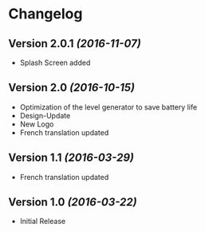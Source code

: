 Changelog
==========

Version 2.0.1 *(2016-11-07)*
----------------------------

 * Splash Screen added

Version 2.0 *(2016-10-15)*
----------------------------

 * Optimization of the level generator to save battery life
 * Design-Update
 * New Logo
 * French translation updated

Version 1.1 *(2016-03-29)*
----------------------------

 * French translation updated

Version 1.0 *(2016-03-22)*
----------------------------

 * Initial Release
